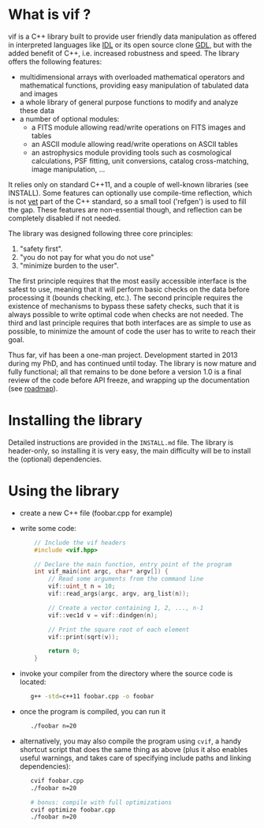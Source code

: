 # What is vif ?

vif is a C++ library built to provide user friendly data manipulation as offered in interpreted languages like [IDL] or its open source clone [GDL], but with the added benefit of C++, i.e. increased robustness and speed. The library offers the following features:

 - multidimensional arrays with overloaded mathematical operators and
   mathematical functions, providing easy manipulation of tabulated data and images
 - a whole library of general purpose functions to modify and analyze these data
 - a number of optional modules:
    - a FITS module allowing read/write operations on FITS images and tables
    - an ASCII module allowing read/write operations on ASCII tables
    - an astrophysics module providing tools such as cosmological calculations,
   PSF fitting, unit conversions, catalog cross-matching, image manipulation, ...

It relies only on standard C++11, and a couple of well-known libraries (see INSTALL). Some features can optionally use compile-time reflection, which is not [yet] part of the C++ standard, so a small tool ('refgen') is used to fill the gap. These features are non-essential though, and reflection can be completely disabled if not needed.

The library was designed following three core principles:
 1. "safety first".
 2. "you do not pay for what you do not use"
 3. "minimize burden to the user".

The first principle requires that the most easily accessible interface is the safest to use, meaning that it will perform basic checks on the data before processing it (bounds checking, etc.). The second principle requires the existence of mechanisms to bypass these safety checks, such that it is always possible to write optimal code when checks are not needed. The third and last principle requires that both interfaces are as simple to use as possible, to minimize the amount of code the user has to write to reach their goal.

Thus far, vif has been a one-man project. Development started in 2013 during my PhD, and has continued until today. The library is now mature and fully functional; all that remains to be done before a version 1.0 is a final review of the code before API freeze, and wrapping up the documentation (see [roadmap]).

[IDL]: http://www.exelisvis.com/ProductsServices/IDL.aspx
[GDL]: http://gnudatalanguage.sourceforge.net/
[cling]: http://root.cern.ch/drupal/content/cling
[yet]: https://groups.google.com/a/isocpp.org/forum/#!forum/reflection
[roadmap]: https://github.com/cschreib/vif/projects/1


# Installing the library

Detailed instructions are provided in the ``INSTALL.md`` file. The library is header-only, so installing it is very easy, the main difficulty will be to install the (optional) dependencies.


# Using the library

 - create a new C++ file (foobar.cpp for example)
 - write some code:

   ```cpp
       // Include the vif headers
       #include <vif.hpp>

       // Declare the main function, entry point of the program
       int vif_main(int argc, char* argv[]) {
           // Read some arguments from the command line
           vif::uint_t n = 10;
           vif::read_args(argc, argv, arg_list(n));

           // Create a vector containing 1, 2, ..., n-1
           vif::vec1d v = vif::dindgen(n);

           // Print the square root of each element
           vif::print(sqrt(v));

           return 0;
       }
   ```

 - invoke your compiler from the directory where the source code is
   located:

   ```bash
      g++ -std=c++11 foobar.cpp -o foobar
   ```

 - once the program is compiled, you can run it

   ```bash
      ./foobar n=20
   ```

 - alternatively, you may also compile the program using ``cvif``, a handy shortcut
   script that does the same thing as above (plus it also enables useful warnings,
   and takes care of specifying include paths and linking dependencies):

   ```bash
      cvif foobar.cpp
      ./foobar n=20

      # bonus: compile with full optimizations
      cvif optimize foobar.cpp
      ./foobar n=20
   ```
